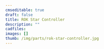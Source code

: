 ```yaml
---
cmseditable: true
draft: false
title: ROK Star Controller
description: ""
cadfiles:
images: []
thumb: /img/parts/rok-star-controller.jpg
---
```


